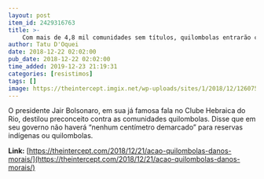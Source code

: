 ```yaml
---
layout: post
item_id: 2429316763
title: >-
    Com mais de 4,8 mil comunidades sem títulos, quilombolas entrarão com ação por danos morais
author: Tatu D'Oquei
date: 2018-12-22 02:02:00
pub_date: 2018-12-22 02:02:00
time_added: 2019-12-23 21:19:31
categories: [resistimos]
tags: []
image: https://theintercept.imgix.net/wp-uploads/sites/1/2018/12/12607583-high-1544643285.jpeg?auto=compress%2Cformat&q=90&fit=crop&w=1200&h=800
---
```


O presidente Jair Bolsonaro, em sua já famosa fala no Clube Hebraica do Rio, destilou preconceito contra as comunidades quilombolas. Disse que em seu governo não haverá “nenhum centímetro demarcado” para reservas indígenas ou quilombolas.

**Link:** [https://theintercept.com/2018/12/21/acao-quilombolas-danos-morais/](https://theintercept.com/2018/12/21/acao-quilombolas-danos-morais/)

